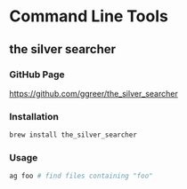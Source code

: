 # Command Line Tools

## the silver searcher

### GitHub Page

https://github.com/ggreer/the_silver_searcher

### Installation

```sh
brew install the_silver_searcher
```

### Usage

```sh
ag foo # find files containing "foo"
```
